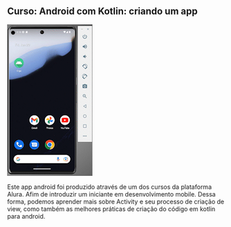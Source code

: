 ## Curso: Android com Kotlin: criando um app

![imdb-lazygrid](https://github.com/TarcioDiniz/Orgs/blob/9f7bac08a6ea7d978b2944a2bd504614e74c31cc/app/src/main/res/img/app_video_gif.gif)

<p>Este app android foi produzido através de um dos cursos da plataforma Alura. Afim de introduzir um iniciante em desenvolvimento mobile. Dessa forma, podemos aprender mais sobre Activity e seu processo de criação de view, como também as melhores práticas de criação do código em kotlin para android.</p>
